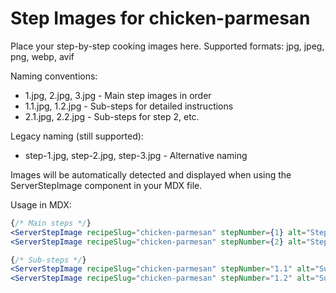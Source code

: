 # Step Images for chicken-parmesan

Place your step-by-step cooking images here. Supported formats: jpg, jpeg, png, webp, avif

Naming conventions:
- 1.jpg, 2.jpg, 3.jpg - Main step images in order
- 1.1.jpg, 1.2.jpg - Sub-steps for detailed instructions
- 2.1.jpg, 2.2.jpg - Sub-steps for step 2, etc.

Legacy naming (still supported):
- step-1.jpg, step-2.jpg, step-3.jpg - Alternative naming

Images will be automatically detected and displayed when using the ServerStepImage component in your MDX file.

Usage in MDX:
```jsx
{/* Main steps */}
<ServerStepImage recipeSlug="chicken-parmesan" stepNumber={1} alt="Step 1" />
<ServerStepImage recipeSlug="chicken-parmesan" stepNumber={2} alt="Step 2" />

{/* Sub-steps */}
<ServerStepImage recipeSlug="chicken-parmesan" stepNumber="1.1" alt="Sub-step 1.1" />
<ServerStepImage recipeSlug="chicken-parmesan" stepNumber="1.2" alt="Sub-step 1.2" />
```
